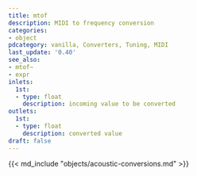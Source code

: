 ```yaml
---
title: mtof
description: MIDI to frequency conversion
categories:
- object
pdcategory: vanilla, Converters, Tuning, MIDI
last_update: '0.40'
see_also:
- mtof~
- expr
inlets:
  1st:
  - type: float
    description: incoming value to be converted
outlets:
  1st:
  - type: float
    description: converted value
draft: false
---
```

{{< md_include "objects/acoustic-conversions.md" >}}
